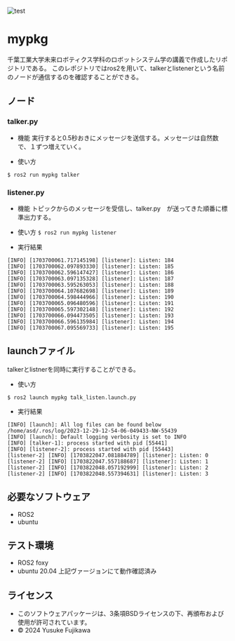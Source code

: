 ![test](https://github.com/YusukeFujikawa537/mypkg/actions/workflows/test.yml/badge.svg)

# mypkg

千葉工業大学未来ロボティクス学科のロボットシステム学の講義で作成したリポジトリである。
このレポジトリではros2を用いて、talkerとlistenerという名前のノードが通信するのを確認することができる。

## ノード

### talker.py

* 機能
実行すると0.5秒おきにメッセージを送信する。メッセージは自然数で、１ずつ増えていく。

* 使い方

`` $ ros2 run mypkg talker ``

### listener.py

* 機能
トピックからのメッセージを受信し、talker.py　が送ってきた順番に標準出力する。

* 使い方
`` $ ros2 run mypkg listener ``

* 実行結果
```
[INFO] [1703700061.717145198] [listener]: Listen: 184
[INFO] [1703700062.097893330] [listener]: Listen: 185
[INFO] [1703700062.596147427] [listener]: Listen: 186
[INFO] [1703700063.097135328] [listener]: Listen: 187
[INFO] [1703700063.595263053] [listener]: Listen: 188
[INFO] [1703700064.107682698] [listener]: Listen: 189
[INFO] [1703700064.598444966] [listener]: Listen: 190
[INFO] [1703700065.096480596] [listener]: Listen: 191
[INFO] [1703700065.597302148] [listener]: Listen: 192
[INFO] [1703700066.094473505] [listener]: Listen: 193
[INFO] [1703700066.596135984] [listener]: Listen: 194
[INFO] [1703700067.095569733] [listener]: Listen: 195
```

## launchファイル
talkerとlistnerを同時に実行することができる。

* 使い方
```
$ ros2 launch mypkg talk_listen.launch.py
```

* 実行結果
```
[INFO] [launch]: All log files can be found below /home/asd/.ros/log/2023-12-29-12-54-06-049433-NW-55439
[INFO] [launch]: Default logging verbosity is set to INFO
[INFO] [talker-1]: process started with pid [55441]
[INFO] [listener-2]: process started with pid [55443]
[listener-2] [INFO] [1703822047.081884789] [listener]: Listen: 0
[listener-2] [INFO] [1703822047.557188687] [listener]: Listen: 1
[listener-2] [INFO] [1703822048.057192999] [listener]: Listen: 2
[listener-2] [INFO] [1703822048.557394631] [listener]: Listen: 3
```

## 必要なソフトウェア
* ROS2 
* ubuntu 

## テスト環境
* ROS2 foxy    
* ubuntu 20.04 
上記ヴァージョンにて動作確認済み

## ライセンス
* このソフトウェアパッケージは、3条項BSDライセンスの下、再頒布および使用が許可されています。
* © 2024 Yusuke Fujikawa


